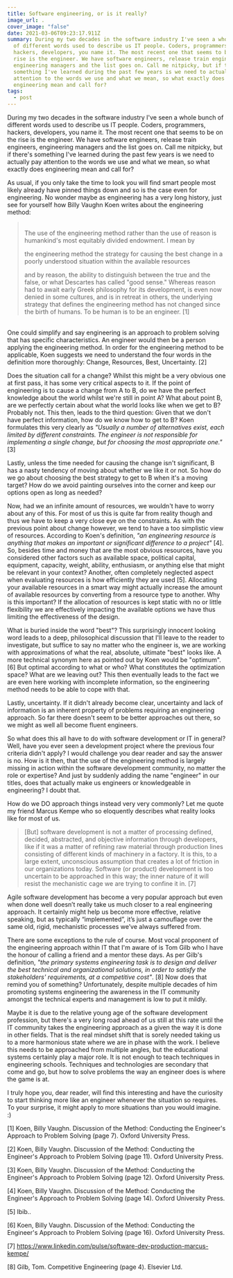 ```yaml
---
title: Software engineering, or is it really?
image_url: .
cover_image: "false"
date: 2021-03-06T09:23:17.911Z
summary: During my two decades in the software industry I've seen a whole bunch
  of different words used to describe us IT people. Coders, programmers,
  hackers, developers, you name it. The most recent one that seems to be on the
  rise is the engineer. We have software engineers, release train engineers,
  engineering managers and the list goes on. Call me nitpicky, but if there's
  something I've learned during the past few years is we need to actually pay
  attention to the words we use and what we mean, so what exactly does
  engineering mean and call for?
tags:
  - post
---
```

During my two decades in the software industry I've seen a whole bunch of different words used to describe us IT people. Coders, programmers, hackers, developers, you name it. The most recent one that seems to be on the rise is the engineer. We have software engineers, release train engineers, engineering managers and the list goes on. Call me nitpicky, but if there's something I've learned during the past few years is we need to actually pay attention to the words we use and what we mean, so what exactly does engineering mean and call for?

As usual, if you only take the time to look you will find smart people most likely already have pinned things down and so is the case even for engineering. No wonder maybe as engineering has a very long history, just see for yourself how Billy Vaughn Koen writes about the engineering method:

> \
> The use of the engineering method rather than the use of reason is humankind's most equitably divided endowment. I mean by
>
> the engineering method the strategy for causing the best change in a poorly understood situation within the available resources
>
>
>
> and by reason, the ability to distinguish between the true and the false, or what Descartes has called "good sense." Whereas reason had to await early Greek philosophy for its development, is even now denied in some cultures, and is in retreat in others, the underlying strategy that defines the engineering method has not changed since the birth of humans. To be human is to be an engineer. \[1]

\
One could simplify and say engineering is an approach to problem solving that has specific characteristics. An engineer would then be a person applying the engineering method. In order for the engineering method to be applicable, Koen suggests we need to understand the four words in the definition more thoroughly: Change, Resources, Best, Uncertainty. \[2]

Does the situation call for a change? Whilst this might be a very obvious one at first pass, it has some very critical aspects to it. If the point of engineering is to cause a change from A to B, do we have the perfect knowledge about the world whilst we're still in point A? What about point B, are we perfectly certain about what the world looks like when we get to B? Probably not. This then, leads to the third question: Given that we don't have perfect information, how do we know how to get to B? Koen formulates this very clearly as *"Usually a number of alternatives exist, each limited by different constraints. The engineer is not responsible for implementing a single change, but for choosing the most appropriate one."* \[3]

Lastly, unless the time needed for causing the change isn't significant, B has a nasty tendency of moving about whether we like it or not. So how do we go about choosing the best strategy to get to B when it's a moving target? How do we avoid painting ourselves into the corner and keep our options open as long as needed?

Now, had we an infinite amount of resources, we wouldn't have to worry about any of this. For most of us this is quite far from reality though and thus we have to keep a very close eye on the constraints. As with the previous point about change however, we tend to have a too simplistic view of resources. According to Koen's definition, *"an engineering resource is anything that makes an important or significant difference to a project"* \[4]. So, besides time and money that are the most obvious resources, have you considered other factors such as available space, political capital, equipment, capacity, weight, ability, enthusiasm, or anything else that might be relevant in your context? Another, often completely neglected aspect when evaluating resources is how efficiently they are used \[5]. Allocating your available resources in a smart way might actually increase the amount of available resources by converting from a resource type to another. Why is this important? If the allocation of resources is kept static with no or little flexibility we are effectively impacting the available options we have thus limiting the effectiveness of the design.

What is buried inside the word "best"? This surprisingly innocent looking word leads to a deep, philosophical discussion that I'll leave to the reader to investigate, but suffice to say no matter who the engineer is, we are working with approximations of what the real, absolute, ultimate "best" looks like. A more technical synonym here as pointed out by Koen would be "optimum". \[6] But optimal according to what or who? What constitutes the optimization space? What are we leaving out? This then eventually leads to the fact we are even here working with incomplete information, so the engineering method needs to be able to cope with that.

Lastly, uncertainty. If it didn't already become clear, uncertainty and lack of information is an inherent property of problems requiring an engineering approach. So far there doesn't seem to be better approaches out there, so we might as well all become fluent engineers.

So what does this all have to do with software development or IT in general? Well, have you ever seen a development project where the previous four criteria didn't apply? I would challenge you dear reader and say the answer is no. How is it then, that the use of the engineering method is largely missing in action within the software development community, no matter the role or expertise? And just by suddenly adding the name "engineer" in our titles, does that actually make us engineers or knowledgeable in engineering? I doubt that.

How do we DO approach things instead very very commonly? Let me quote my friend Marcus Kempe who so eloquently describes what reality looks like for most of us. 

> \[But] software development is not a matter of processing defined, decided, abstracted, and objective information through developers, like if it was a matter of refining raw material through production lines consisting of different kinds of machinery in a factory. It is this, to a large extent, unconscious assumption that creates a lot of friction in our organizations today. Software (or product) development is too uncertain to be approached in this way; the inner nature of it will resist the mechanistic cage we are trying to confine it in. \[7]

Agile software development has become a very popular approach but even when done well doesn’t really take us much closer to a real engineering approach. It certainly might help us become more effective, relative speaking, but as typically “implemented”, it’s just a camouflage over the same old, rigid, mechanistic processes we’ve always suffered from.

There are some exceptions to the rule of course. Most vocal proponent of the engineering approach within IT that I'm aware of is Tom Gilb who I have the honour of calling a friend and a mentor these days. As per Gilb's definition, *"the primary systems engineering task is to design and deliver the best technical and organizational solutions, in order to satisfy the stakeholders' requirements, at a competitive cost"*. \[8] Now does that remind you of something? Unfortunately, despite multiple decades of him promoting systems engineering the awareness in the IT community amongst the technical experts and management is low to put it mildly.

Maybe it is due to the relative young age of the software development profession, but there's a very long road ahead of us still at this rate until the IT community takes the engineering approach as a given the way it is done in other fields. That is the real mindset shift that is sorely needed taking us to a more harmonious state where we are in phase with the work. I believe this needs to be approached from multiple angles, but the educational systems certainly play a major role. It is not enough to teach techniques in engineering schools. Techniques and technologies are secondary that come and go, but how to solve problems the way an engineer does is where the game is at.

I truly hope you, dear reader, will find this interesting and have the curiosity to start thinking more like an engineer whenever the situation so requires. To your surprise, it might apply to more situations than you would imagine. :)





\[1] Koen, Billy Vaughn. Discussion of the Method: Conducting the Engineer's Approach to Problem Solving (page 7). Oxford University Press.

\[2] Koen, Billy Vaughn. Discussion of the Method: Conducting the Engineer's Approach to Problem Solving (page 11). Oxford University Press.

\[3] Koen, Billy Vaughn. Discussion of the Method: Conducting the Engineer's Approach to Problem Solving (page 12). Oxford University Press.

\[4] Koen, Billy Vaughn. Discussion of the Method: Conducting the Engineer's Approach to Problem Solving (page 14). Oxford University Press.

\[5] Ibib..

\[6] Koen, Billy Vaughn. Discussion of the Method: Conducting the Engineer's Approach to Problem Solving (page 16). Oxford University Press.

\[7] https://www.linkedin.com/pulse/software-dev-production-marcus-kempe/

\[8] Gilb, Tom. Competitive Engineering (page 4). Elsevier Ltd.